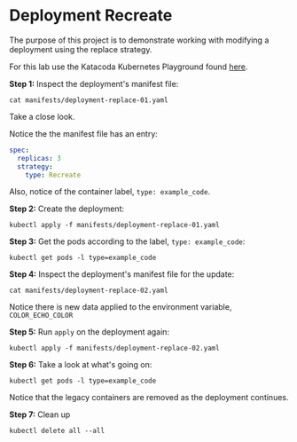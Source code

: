 # Deployment Recreate

The purpose of this project is to demonstrate working with modifying a deployment using the
replace strategy.

For this lab use the Katacoda Kubernetes Playground found [here](https://katacoda.com/courses/kubernetes/playground).

**Step 1:** Inspect the deployment's manifest file:

`cat manifests/deployment-replace-01.yaml`

Take a close look.

Notice the the manifest file has an entry:

```yaml
spec:
  replicas: 3
  strategy:
    type: Recreate
```

Also, notice of the container label, `type: example_code`.

**Step 2:** Create the deployment:

`kubectl apply -f manifests/deployment-replace-01.yaml`

**Step 3:** Get the pods according to the label, `type: example_code`:

`kubectl get pods -l type=example_code`

**Step 4:** Inspect the deployment's manifest file for the update:

`cat manifests/deployment-replace-02.yaml`

Notice there is new data applied to the environment variable, `COLOR_ECHO_COLOR`

**Step 5:** Run `apply` on the deployment again:

`kubectl apply -f manifests/deployment-replace-02.yaml`

**Step 6:** Take a look at what's going on:

`kubectl get pods -l type=example_code`

Notice that the legacy containers are removed as the deployment continues.

**Step 7:** Clean up

`kubectl delete all --all`
